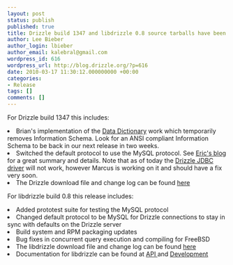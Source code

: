 ```yaml
---
layout: post
status: publish
published: true
title: Drizzle build 1347 and libdrizzle 0.8 source tarballs have been released
author: Lee Bieber
author_login: lbieber
author_email: kalebral@gmail.com
wordpress_id: 616
wordpress_url: http://blog.drizzle.org/?p=616
date: 2010-03-17 11:30:12.000000000 +00:00
categories:
- Release
tags: []
comments: []
---
```

For Drizzle build 1347 this includes: 
<li> Brian's implementation of the <a href="http://krow.livejournal.com/685840.html" target="_blank">Data Dictionary</a> work which temporarily removes Information Schema. Look for an ANSI compliant Information Schema to be back in our next release in two weeks.</li>  
<li>Switched the default protocol to use the MySQL protocol. See <a href="http://oddments.org/?p=307" target="_blank">Eric's blog </a>for a great summary and details.   Note that as of today the <a href="https://launchpad.net/drizzle-jdbc" target="_blank">Drizzle JDBC driver</a> will not work, however Marcus is working on it and should have a fix very soon.</li>
<li>The Drizzle download file and change log can be found <a href="https://launchpad.net/drizzle/cherry/2010-03-15" target="_blank">here</a></li>

For libdrizzle build 0.8 this release includes:
	<li>Added prototest suite for testing the MySQL protocol</li>
        <li>Changed default protocol to be MySQL for Drizzle connections to stay in sync with defaults on the Drizzle server</li>
        <li>Build system and RPM packaging updates</li>
        <li>Bug fixes in concurrent query execution and compiling for FreeBSD</li>
	<li>The libdrizzle download file and change log can be found <a href="https://launchpad.net/libdrizzle/trunk/0.8" target="_blank">here</a></li>
	<li>Documentation for libdrizzle can be found at <a href="http://drizzle.org/libdrizzle-doxygen-api/modules.html"  target="_blank">API </a> and <a href="http://drizzle.org/libdrizzle-doxygen-dev/modules.html" target="_blank">Development</a></li>
